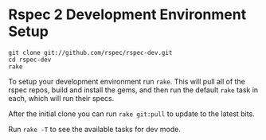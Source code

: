 # Rspec 2 Development Environment Setup

    git clone git://github.com/rspec/rspec-dev.git
    cd rspec-dev
    rake

To setup your development environment run `rake`. This will pull all of the
rspec repos, build and install the gems, and then run the default `rake` task
in each, which will run their specs.

After the initial clone you can run `rake git:pull` to update to the latest bits.

Run `rake -T` to see the available tasks for dev mode.
